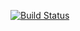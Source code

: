 [![Build Status](https://semaphoreci.com/api/v1/ayamcoding/tasks/branches/master/badge.svg)](https://semaphoreci.com/ayamcoding/tasks)

